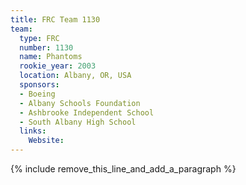 ```yaml
---
title: FRC Team 1130
team:
  type: FRC
  number: 1130
  name: Phantoms
  rookie_year: 2003
  location: Albany, OR, USA
  sponsors:
  - Boeing
  - Albany Schools Foundation
  - Ashbrooke Independent School
  - South Albany High School
  links:
    Website:
---
```


{% include remove_this_line_and_add_a_paragraph %}